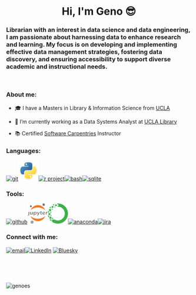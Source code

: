 <h1 align="center">Hi, I'm Geno 😎</h1>
<h3 align="left">Librarian with an interest in data science and data engineering, I am passionate about harnessing data to enhance research and learning. My focus is on developing and implementing effective data management strategies, fostering data discovery, and ensuring accessibility to support diverse academic and instructional needs.</h3>
<br>
<h3 align="left">About me:</h3>

- 🎓 I have a Masters in Library & Information Science from [UCLA](https://seis.ucla.edu/)

- 💾 I’m currently working as a Data Systems Analyst at [UCLA Library](https://digital.library.ucla.edu/)

- 📚 Certified [Software Carpentries](https://carpentries.org/) Instructor


<h3 align="left">Languages:</h3>
<p align="left"> <a href="https://git-scm.com/" target="_blank" rel="noreferrer"><img src="https://www.vectorlogo.zone/logos/git-scm/git-scm-icon.svg" alt="git" width="55" height="55"/></a><a href="https://www.python.org" target="_blank" rel="noreferrer"><img src="https://raw.githubusercontent.com/devicons/devicon/master/icons/python/python-original.svg" alt="python" width="55" height="55"/></a><a href="https://www.r-project.org/" target="_blank" rel="noreferrer"><img src="https://www.vectorlogo.zone/logos/r-project/r-project-icon.svg" alt="r project" width="55" height="55"/></a><a href="https://www.gnu.org/software/bash/" target="_blank" rel="noreferrer"><img src="https://bashlogo.com/img/symbol/svg/full_colored_dark.svg" alt="bash" width="55" height="55"/></a><a href="https://www.sqlite.org/" target="_blank" rel="noreferrer"><img src="https://www.vectorlogo.zone/logos/sqlite/sqlite-icon.svg" alt="sqlite" width="55" height="55"/></a></p>

<h3 align="left">Tools:</h3>
<a href="https://www.github.com/" target="_blank" rel="noreferrer"> <img src="https://www.vectorlogo.zone/logos/github/github-icon.svg" alt="github" width="55" height="55"/></a><a href="https://jupyter.org/" target="_blank" rel="noreferrer"><img src="https://raw.githubusercontent.com/devicons/devicon/master/icons/jupyter/jupyter-original-wordmark.svg" alt="jupyter" width="55" height="55"/></a><a href="https://www.anaconda.com/" target="_blank" rel="noreferrer"><img src="https://raw.githubusercontent.com/devicons/devicon/master/icons/anaconda/anaconda-original.svg" alt="jetbrains" width="55" height="55"/></a><a href="https://www.jetbrains.com/" target="_blank" rel="noreferrer"><img src="https://www.vectorlogo.zone/logos/jetbrains/jetbrains-icon.svg" alt="anaconda" width="55" height="55"/></a><a href="https://www.atlassian.com/" target="_blank" rel="noreferrer"><img src="https://www.vectorlogo.zone/logos/atlassian_jira/atlassian_jira-icon.svg" alt="jira" width="55" height="55"/></a>

<h3 align="left">Connect with me:</h3>
<p align="left"><a href="mailto:gggeeennnooo@duck.com" target="blank"><img align="center" src="https://raw.githubusercontent.com/uiwjs/file-icons/master/icon/email.svg" alt="email" height="45" width="55"/></a><a href="https://linkedin.com/in/genoes" target="blank"><img align="center" src="https://raw.githubusercontent.com/rahuldkjain/github-profile-readme-generator/master/src/images/icons/Social/linked-in-alt.svg" alt="LinkedIn" height="45" width="55"/></a> <a href="https://bsky.app/profile/gggeeennnooo.bsky.social" target="blank"><img align="center" src="https://upload.wikimedia.org/wikipedia/commons/thumb/7/7a/Bluesky_Logo.svg/1200px-Bluesky_Logo.svg.png" alt="Bluesky" height="45" width="55"/></a>

<br><br><br>
<p align="left"> <img src="https://komarev.com/ghpvc/?username=genoes&label=Profile%20views&color=0e75b6&style=flat" alt="genoes" /> </p>
